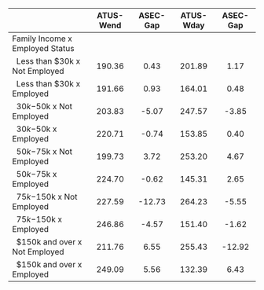 
|                      |    ATUS-Wend |     ASEC-Gap |    ATUS-Wday |     ASEC-Gap |
| -------------------- | :----------: | :----------: | :----------: | :----------: |
| Family Income x Employed Status |              |              |              |              |
| &nbsp;&nbsp;Less than $30k x Not Employed |       190.36 |         0.43 |       201.89 |         1.17 |
| &nbsp;&nbsp;Less than $30k x Employed |       191.66 |         0.93 |       164.01 |         0.48 |
| &nbsp;&nbsp;$30k-$50k x Not Employed |       203.83 |        -5.07 |       247.57 |        -3.85 |
| &nbsp;&nbsp;$30k-$50k x Employed |       220.71 |        -0.74 |       153.85 |         0.40 |
| &nbsp;&nbsp;$50k-$75k x Not Employed |       199.73 |         3.72 |       253.20 |         4.67 |
| &nbsp;&nbsp;$50k-$75k x Employed |       224.70 |        -0.62 |       145.31 |         2.65 |
| &nbsp;&nbsp;$75k-$150k x Not Employed |       227.59 |       -12.73 |       264.23 |        -5.55 |
| &nbsp;&nbsp;$75k-$150k x Employed |       246.86 |        -4.57 |       151.40 |        -1.62 |
| &nbsp;&nbsp;$150k and over x Not Employed |       211.76 |         6.55 |       255.43 |       -12.92 |
| &nbsp;&nbsp;$150k and over x Employed |       249.09 |         5.56 |       132.39 |         6.43 |

